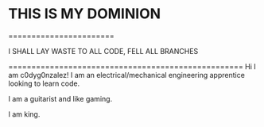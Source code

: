 # THIS IS MY DOMINION
=======================

I SHALL LAY WASTE TO ALL CODE, FELL ALL BRANCHES

===================================================
Hi I am c0dyg0nzalez! I am an electrical/mechanical engineering apprentice looking to learn code.

I am a guitarist and like gaming.

I am king.

